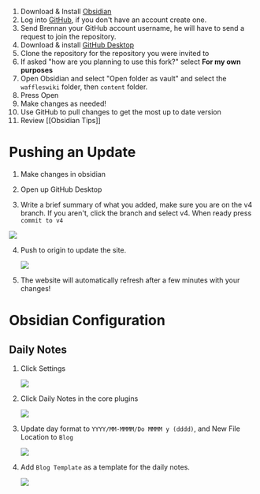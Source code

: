 1. Download & Install [Obsidian](https://obsidian.md/download)
2. Log into [GitHub](https://github.com/), if you don't have an account create one.
3. Send Brennan your GitHub account username, he will have to send a request to join the repository.
4. Download & install [GitHub Desktop](https://desktop.github.com/)
5. Clone the repository for the repository you were invited to
6. If asked "how are you planning to use this fork?" select **For my own purposes**
7. Open Obsidian and select "Open folder as vault" and select the `waffleswiki` folder, then `content` folder. 
8. Press Open
9. Make changes as needed!
10. Use GitHub to pull changes to get the most up to date version
11. Review [[Obsidian Tips]]

# Pushing an Update

1. Make changes in obsidian
2. Open up GitHub Desktop
   
3. Write a brief summary of what you added, make sure you are on the v4 branch. If you aren't, click the branch and select v4. When ready press `commit to v4`

![](https://i.imgur.com/IHsfCff.png)
 
   
4. Push to origin to update the site.
   
   
   ![](https://i.imgur.com/AZcDe0T.png)
 
 
3. The website will automatically refresh after a few minutes with your changes!
# Obsidian Configuration

## Daily Notes

1. Click Settings
   
   ![](https://i.imgur.com/jXYCJbP.png)
2. Click Daily Notes in the core plugins
   
   ![](https://i.imgur.com/aH9NcQd.png)
3. Update day format to `YYYY/MM-MMMM/Do MMMM y (dddd)`, and New File Location to `Blog`
   
   ![](https://i.imgur.com/DSOJilt.png)
   
4. Add `Blog Template` as a template for the daily notes.
   
   ![](https://i.imgur.com/xEJ1bgU.png)

   

